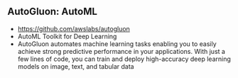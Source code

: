 ## AutoGluon: AutoML 
* https://github.com/awslabs/autogluon
* AutoML Toolkit for Deep Learning
* AutoGluon automates machine learning tasks enabling you to easily achieve strong predictive performance in your applications. With just a few lines of code, you can train and deploy high-accuracy deep learning models on image, text, and tabular data